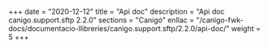 +++
date        = "2020-12-12"
title       = "Api doc"
description = "Api doc canigo.support.sftp 2.2.0"
sections    = "Canigó"
enllac		= "/canigo-fwk-docs/documentacio-llibreries/canigo.support.sftp/2.2.0/api-doc/"
weight		= 5
+++
